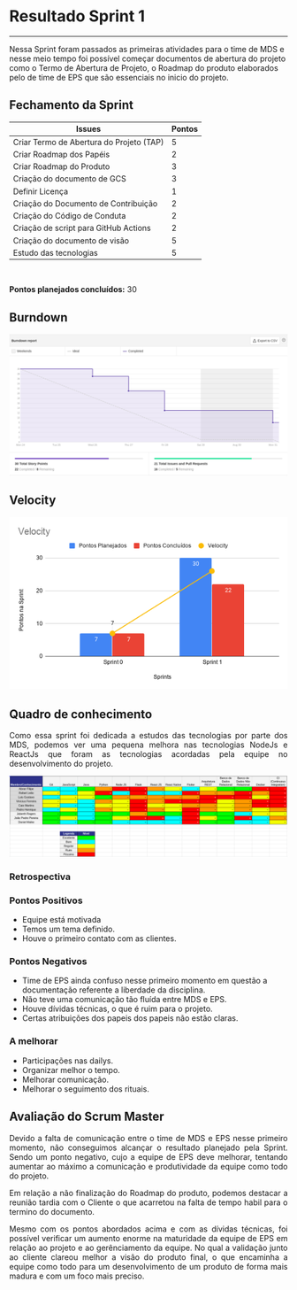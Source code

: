 # Resultado Sprint 1
<hr>

Nessa Sprint foram passados as primeiras atividades para o time de MDS e nesse meio tempo foi possível começar documentos de abertura do projeto como o Termo de Abertura de Projeto, o Roadmap do produto elaborados pelo de time de EPS que são essenciais no inicio do projeto.

## Fechamento da Sprint

| Issues | Pontos |
| ------ | ------ |
| Criar Termo de Abertura do Projeto (TAP)  | 5 |
| Criar Roadmap dos Papéis | 2 |
| Criar Roadmap do Produto | 3 |
| Criação do documento de GCS | 3 |
| Definir Licença | 1 |
| Criação do Documento de Contribuição | 2 |
| Criação do Código de Conduta | 2 |
| Criação de script para GitHub Actions | 2 |
| Criação do documento de visão | 5 |
| Estudo das tecnologias | 5 |

</br>

**Pontos planejados concluídos:** 30
</br>

## Burndown

![Burnout Sprint 0](./img/burndown_sprint01.png)

## Velocity

![Velocity Sprint 0](./img/velocity_sprint01.png)

## Quadro de conhecimento

<p style="text-align: justify;">
    Como essa sprint foi dedicada a estudos das tecnologias por parte dos MDS, podemos ver uma pequena melhora nas tecnologias NodeJs e ReactJs que foram as tecnologias acordadas pela equipe no desenvolvimento do projeto.
</p>

![Quadro Sprint 0](./img/quadro-sprint-0.png)

### Retrospectiva

### Pontos Positivos

- Equipe está motivada
- Temos um tema definido.
- Houve o primeiro contato com as clientes.

### Pontos Negativos

- Time de EPS ainda confuso nesse primeiro momento em questão a documentação referente a liberdade da disciplina.
- Não teve uma comunicação tão fluída entre MDS e EPS.
- Houve dívidas técnicas, o que é ruim para o projeto.
- Certas atribuições dos papeis dos papeis não estão claras.

### A melhorar

- Participações nas dailys.
- Organizar melhor o tempo.
- Melhorar comunicação.
- Melhorar o seguimento dos rituais.

## Avaliação do Scrum Master

<p style="text-align: justify;">
    Devido a falta de comunicação entre o time de MDS e EPS nesse primeiro momento, não conseguimos alcançar o resultado planejado pela Sprint. Sendo um ponto negativo, cujo a equipe de EPS deve melhorar, tentando aumentar ao máximo a comunicação e produtividade da equipe como todo do projeto.
</p>
<p style="text-align: justify;">
    Em relação a não finalização do Roadmap do produto, podemos destacar a reunião tardia com o Cliente o que acarretou  na falta de tempo habil para o termino do documento.
</p>
<p style="text-align: justify;">
    Mesmo com os pontos abordados acima e com as dívidas técnicas, foi possível verificar um aumento enorme na maturidade da equipe de EPS em relação ao projeto e ao gerênciamento da equipe. No qual a validação junto ao cliente clareou melhor a visão do produto final, o que encaminha a equipe como todo para um desenvolvimento de um produto de forma mais madura e com um foco mais preciso.
</p>

